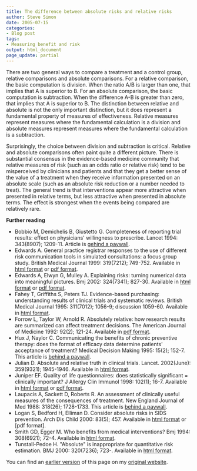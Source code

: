 ```yaml
---
title: The difference between absolute risks and relative risks
author: Steve Simon
date: 2005-07-15
categories:
- Blog post
tags:
- Measuring benefit and risk
output: html_document
page_update: partial
---
```


There are two general ways to compare a treatment and a control group, relative comparisons and absolute comparisons. For a relative comparison, the basic computation is division. When the ratio A/B is larger than one, that implies that A is superior to B. For an absolute comparison, the basic computation is subtraction. When the difference A-B is greater than zero, that implies that A is superior to B. The distinction between relative and absolute is not the only important distinction, but it does represent a fundamental property of measures of effectiveness. Relative measures represent measures where the fundamental calculation is a division and absolute measures represent measures where the fundamental calculation is a subtraction.

Surprisingly, the choice between division and subtraction is critical. Relative and absolute comparisons often paint quite a different picture. There is substantial consensus in the evidence-based medicine community that relative measures of risk (such as an odds ratio or relative risk) tend to be misperceived by clinicians and patients and that they get a better sense of the value of a treatment when they receive information presented on an absolute scale (such as an absolute risk reduction or a number needed to treat). The general trend is that interventions appear more attractive when presented in relative terms, but less attractive when presented in absolute terms. The effect is strongest when the events being compared are relatively rare.

**Further reading**

- Bobbio M, Demichelis B, Giustetto G. Completeness of reporting trial results: effect on physicians' willingness to prescribe. Lancet 1994: 343(8907); 1209-11. Article is [gehind a paywall][bobb1].
- Edwards A. General practice registrar responses to the use of different risk communication tools in simulated consultations: a focus group study. British Medical Journal 1999: 319(7212); 749-752. Available in [html format][edwa3] or [pdf format][edwa4].
- Edwards A, Elwyn G, Mulley A. Explaining risks: turning numerical data into meaningful pictures. Bmj 2002: 324(7341); 827-30. Available in [html format][edwa1] or [pdf format][edwa2].
- Fahey T, Griffiths S, Peters TJ. Evidence-based purchasing: understanding results of clinical trials and systematic reviews. British Medical Journal 1995: 311(7012); 1056-9; discussion 1059-60. Available in [html format][fahe1].
- Forrow L, Taylor W, Arnold R. Absolutely relative: how research results are summarized can affect treatment decisions. The American Journal of Medicine 1992: 92(2); 121-24. Available in [pdf format][forr1].
- Hux J, Naylor C. Communicating the benefits of chronic preventive therapy: does the format of efficacy data determine patients' acceptance of treatment? Medical Decision Making 1995: 15(2); 152-7. This article is [behind a paywall][huxj1].
- Julian D. Absolute and relative truth in clinical trials. Lancet. 2002(June): 359(9321); 1945-1946. Available in [html format][juli1].
- Juniper EF. Quality of life questionnaires: does statistically significant = clinically important? J Allergy Clin Immunol 1998:   102(1); 16-7.  Available in [html format][juni1] or [pdf format][juni2].
- Laupacis A, Sackett D, Roberts R. An assessment of clinically useful measures of the consequences of treatment. New England Journal of Med 1988: 318(26); 1728-1733. This article is [behind a paywall][laup3].
- Logan S, Bedford H, Elliman D. Consider absolute risks in SIDS prevention. Arch Dis Child 2000: 83(5); 457. Available in [html format][laup1] or [pdf format].
- Smith GD, Egger M. Who benefits from medical interventions? Bmj 1994: 308(6921); 72-4. Available in [html format][smit1].
-  Tunstall-Pedoe H. "Absolute" is inappropriate for quantitative risk estimation. BMJ 2000: 320(7236); 723-. Available in [html format][tuns1].

You can find an [earlier version][sim1] of this page on my [original website][sim2].

[sim1]: http://www.pmean.com/05/AbsoluteRisk.html
[sim2]: http://www.pmean.com/original_site.html

[bobb1]: https://www.thelancet.com/journals/lancet/article/PIIS0140-6736(94)92407-4/fulltext
[edwa3]: http://bmj.bmjjournals.com/cgi/content/full/319/7212/749
[edwa4]: http://bmj.bmjjournals.com/cgi/reprint/319/7212/749.pdf
[edwa1]: http://bmj.com/cgi/content/full/324/7341/827
[edwa2]: http://bmj.com/cgi/reprint/324/7341/827.pdf
[fahe1]: http://bmj.com/cgi/content/full/311/7012/1056
[forr1]: https://www.amjmed.com/article/0002-9343(92)90100-P/pdf
[huxj1]: https://journals.sagepub.com/doi/10.1177/0272989X9501500208
[juli1]: http://www.thelancet.com/journals/lancet/article/PIIS0140673602087500/fulltext
[juni1]: http://www2.us.elsevierhealth.com/scripts/om.dll/serve?retrieve=/pii/S0091674998002334&nav=full
[juni2]: http://www2.us.elsevierhealth.com/scripts/om.dll/serve?action=get-media&id=a90088&trueID=pdf_90088&location=jai981021&type=pdf&name=x.pdf
[laup3]: https://www.nejm.org/doi/10.1056/NEJM198806303182605
[laup1]: http://adc.bmjjournals.com/cgi/content/full/83/5/456d
[laup2]: http://adc.bmjjournals.com/cgi/reprint/83/5/456d.pdf
[smit1]: http://bmj.com/cgi/content/full/308/6921/72
[tuns1]: http://bmj.com/cgi/content/full/320/7236/723
